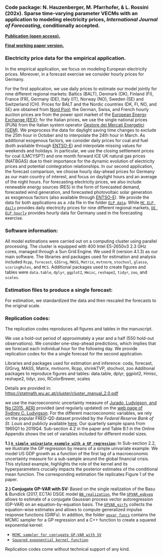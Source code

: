 ### Code package: N. Hauzenberger, M. Pfarrhofer, & L. Rossini (202x). Sparse time-varying parameter VECMs with an application to modeling electricity prices, *International Journal of Forecasting*, conditionally accepted.

[**Publication (open access).**](https://www.dropbox.com/scl/fi/j4yh5t0xs3j62dpjhre2r/HPR_TVP-VECM.pdf?rlkey=b88yuazdmgsgkta8rjggz611m&dl=0)

[**Final working paper version.**](https://www.dropbox.com/scl/fi/j4yh5t0xs3j62dpjhre2r/HPR_TVP-VECM.pdf?rlkey=b88yuazdmgsgkta8rjggz611m&dl=0)

### Electricity price data for the empirical application.
In the empirical application, we focus on modeling European electricity prices. Moreover, in a forecast exercise we consider hourly prices for Germany. 


For the first application, we use daily prices to estimate our model jointly for nine different regional markets: Baltics (BALT), Denmark (DK), Finland (FI), France (FR), Germany (DE), Italy (IT), Norway (NO), Sweden (SE) and Switzerland (CH). 
Prices for BALT and the Nordic countries (DK, FI, NO, and SE) are obtained from [Nord Pool](https://www.nordpoolgroup.com); the German, Swiss, and French hourly auction prices are from the power spot market of the [European Energy Exchange (EEX)](https://www.eex.com/en/); for the Italian prices, we use the single national prices (PUN) from the Italian system operator [Gestore dei Mercati Energetici (GEM)](https://www.mercatoelettrico.org/it/). We preprocess the data for daylight saving time changes to exclude the 25th hour in October and to interpolate the 24th hour in March. As additional exogenous factors, we consider daily prices for coal and fuel (both available through [ENTSO-E](https://www.entsoe.eu)) and interpolate missing values for weekends and holidays. In particular, we use the closing settlement prices for coal (LMCYSPT) and one month forward ICE UK natural gas prices (NATBGAS) due to their importance for the dynamic evolution of electricity prices and potential cointegration relationships. In our second application, the forecast comparison, we choose hourly day-ahead prices for Germany as our main country of interest, and focus on daylight hours and an average of the night hours. For forecasting electricity prices, we also include renewable energy sources (RES) in the form of forecasted demand, forecasted wind generation, and forecasted photovoltaic solar generation as exogenous factors (also available through [ENTSO-E](https://www.entsoe.eu)). We provide the data for both applications as a .rda file in the folder [`ELP data`](./ELP-data). While [`MC ELP daily`](./ELP-data/MC_elp_daily.rda) provides daily electricity prices for nine different regional markets, [`DE ELP hourly`](./ELP-data/DE_elp_hourly.rda) provides hourly data for Germany used in the forecasting exercise.

### Software information: 
All model estimations were carried out on a computing cluster using parallel processing. The cluster is equipped with 400 Intel E5-2650v3 2.3 GHz cores, managed through a Sun Grid Engine. We used R (version 4.1.3) as our main software. The libraries and packages used for estimation and analysis included `Rcpp`, `forecast`, `GIGrvg`, `MASS`, `Matrix`, `mvtnorm`, `stochvol`, `glasso`, `scoringRules`, and `MCS`. Additional packages used to create figures and tables were `data.table`, `dplyr`, `ggplot2`, `Hmisc`, `reshape2`, `tidyr`, `zoo`, and `scales`.


### Estimation files to produce a single forecast:
For estimation, we standardized the data and then rescaled the forecasts to the original scale.

### Replication codes:
The replication codes reproduces all figures and tables in the manuscript. 

We use a hold-out period of approximately a year and a half (550 hold-out observations). We consider one-step-ahead predictions, which implies that we forecast each individual hour for the following day. We provide replication codes for the a single forecast for the second application.    



Libraries and packages used for estimation and inference: coda, forecast, GIGrvg, MASS, Matrix, mvtnorm, Rcpp, shrinkTVP, stochvol, zoo 
Additional packages to reproduce figures and tables: data.table, dplyr, ggplot2, Hmisc, reshape2, tidyr, zoo, RColorBrewer, scales

Details are provided in: https://statmath.wu.ac.at/cluster/cluster_manual_2.0.pdf





we use the macroeconomic uncertainty measure of [Jurado, Ludvigson, and Ng (2015, AER)](https://www.aeaweb.org/articles?id=10.1257/aer.20131193) provided (and regularly updated) on the [web page of Sydney C. Ludvigson](https://www.sydneyludvigson.com/macro-and-financial-uncertainty-indexes). For the different macroeconomic variables, we rely on the popular FRED-QD dataset provided by the *Federal Reserve Bank of St. Louis* and publicly available [here](https://research.stlouisfed.org/econ/mccracken/fred-databases/). Our quarterly sample spans from 1965Q1 to 2019Q4. Sub-section 4.2 in the paper and Table B.1 in the Online Appendix shows the set of variables included for different model sizes. 


**1.) [`A simple univariate example with a GP regression`](!univariate-GPreg.R):** In Sub-section 2.2, we illustrate the GP regression by means of a simple univariate example. We model US GDP growth as a function of the first lag of a macroeconomic uncertainty measure for a sub-sample around the global financial crisis. This stylized example, highlights the role of the kernel and its hyperparameters crucially impacts the posterior estimates of the conditional mean function. The corresponding estimation file replicates Figure 1 of the paper. 

**2.) Conjugate GP-VAR with SV:** Based on the single realization of the Basu & Bundick (2017, ECTA) DSGE model [`BB_realization`](./data/BB_realization.csv), the file [`GPVAR_eqbyeq`](!GPVAR_eqbyeq.R) allows to estimate of a conjugate Gaussian process vector autoregression (GP-VAR) on an equation-by-equation basis. The [`GPVAR_girfs`](!GPVAR_girfs.R) collects the equation-wise estimates and allows to compute generalized impulse response functions (GIRFs). In addition, the folder [`gpvar funcs`](./gpvar_funcs/) contains the MCMC sampler for a GP regression and a C++ function to create a squared exponential kernel:

* [`MCMC sampler for conjugate GP-VAR with SV`](./gpvar_funcs/gp_eqbyeq_mcmc.R) 
* [`Squared exponential kernel function`](./gpvar_funcs/sqexp_kernel.cpp)


Replication codes come without technical support of any kind.
